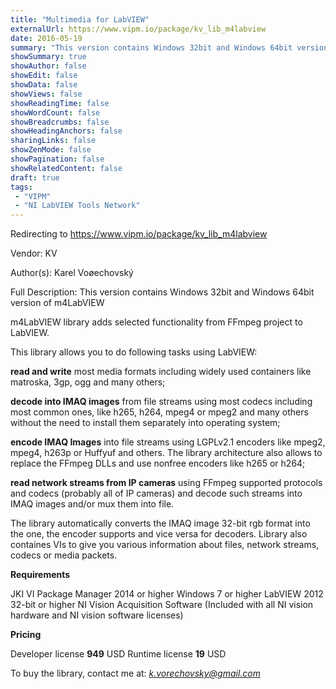 ```yaml
---
title: "Multimedia for LabVIEW"
externalUrl: https://www.vipm.io/package/kv_lib_m4labview
date: 2016-05-19
summary: "This version contains Windows 32bit and Windows 64bit version of m4LabVIEW "
showSummary: true
showAuthor: false
showEdit: false
showData: false
showViews: false
showReadingTime: false
showWordCount: false
showBreadcrumbs: false
showHeadingAnchors: false
sharingLinks: false
showZenMode: false
showPagination: false
showRelatedContent: false
draft: true
tags:
 - "VIPM"
 - "NI LabVIEW Tools Network"
---
```


Redirecting to https://www.vipm.io/package/kv_lib_m4labview

Vendor: KV

Author(s): Karel Voøechovský
 
Full Description:
This version contains Windows 32bit and Windows 64bit version of m4LabVIEW 

m4LabVIEW library adds selected functionality from FFmpeg project to LabVIEW.

This library allows you to do following tasks using LabVIEW:

**read and write** most media formats including widely used containers like matroska, 3gp, ogg and many others;

**decode into IMAQ images** from file streams using most codecs including most common ones, like h265, h264, mpeg4 or mpeg2 and many others without the need to install them separately into operating system;

**encode IMAQ Images** into file streams using LGPLv2.1 encoders like mpeg2, mpeg4, h263p or Huffyuf and others. The library architecture also allows to replace the FFmpeg DLLs and use nonfree encoders like h265 or h264;

**read network streams from IP cameras** using FFmpeg supported protocols and codecs (probably all of IP cameras) and decode such streams into IMAQ images and/or mux them into file.

The library automatically converts the IMAQ image 32-bit rgb format into the one, the encoder supports and vice versa for decoders. Library also containes VIs to give you various information about files, network streams, codecs or media packets. 

**Requirements**

JKI VI Package Manager 2014 or higher
Windows 7 or higher
LabVIEW 2012 32-bit or higher
NI Vision Acquisition Software (Included with all NI vision hardware and NI vision software licenses)

**Pricing**

Developer license **949** USD
Runtime license **19** USD

To buy the library, contact me at:
*k.vorechovsky@gmail.com*